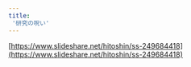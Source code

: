 ```yaml
---
title:
 '研究の呪い'
---
```


[https://www.slideshare.net/hitoshin/ss-249684418](https://www.slideshare.net/hitoshin/ss-249684418)
